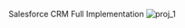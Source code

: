 Salesforce CRM Full Implementation
![proj_1](https://github.com/user-attachments/assets/8ca48340-8be8-4b65-9d8f-10cccfa1d08f)
